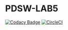 # PDSW-LAB5
[![Codacy Badge](https://api.codacy.com/project/badge/Grade/36e49c6269634647b72ac3484a254d20)](https://www.codacy.com/app/MathewsGuz/PDSW-LAB5?utm_source=github.com&amp;utm_medium=referral&amp;utm_content=MathewsGuz/PDSW-LAB5&amp;utm_campaign=Badge_Grade)
[![CircleCI](https://circleci.com/gh/MathewsGuz/PDSW-LAB5.svg?style=svg)](https://circleci.com/gh/MathewsGuz/PDSW-LAB5)
